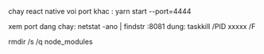 chay react native voi port khac : yarn start --port=4444

xem port dang chay: netstat -ano | findstr :8081
dung: taskkill /PID xxxxx /F


rmdir /s /q node_modules
